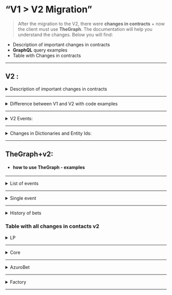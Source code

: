 # “V1 > V2 Migration”




> After the migration to the V2,
there were **changes in contracts** + now the client must use **TheGraph**.
The documentation will help you understand the changes.
Below you will find:
 - Description of important changes in contracts
 - **GraphQL** query examples
 - Table with Changes in contracts

_________________
## V2 :


<details><summary>Description of important changes in contracts</summary>
<p>
 
----------------
 
If in v1 we operated with events/conditions, then in v2, the "Game" entity appeared.

In v2, first of all we create a game, now the game contains information about time, league, country, team names, sport ID

  and now,
when the oracle receives information about the postponement of the game.
We no longer need to move many conditions inside separately, only needs to move one game.
conditions are now on the contract along with the games

 ```js
function createGame(
bytes32 ipfsHash, //detailed info about game stored in IPFS
uint64 startsAt //timestamp when the game starts
) external onlyOracle
```
 
```js
event NewGame(uint256 indexed gameId, bytes32 ipfsHash, uint64 startsAt)
```

 ```js
function shiftGame(uint256 gameId, uint64 startsAt) external onlyOracle
```
 
 > admin-oracle function for changing game’s startsAt
 
```js
event GameShifted(uint256 indexed gameId, uint64 newStart);
```


-----------------
 
In v2, we can create multiple sets of contracts, without deploying a new set to different locations each time.
Now we can create new contracts from the Factory contract and connect them.
An LP is created at the factory. Core and azuro bet connect to it

> Fabric contract creates set of contracts “pool”: LP, Core, configure it and links to AzuroBet. 

```js
function createPool(
    address token,
    uint64 daoFee,
    uint64 oracleFee,
    uint64 affiliateFee,
    string calldata coreType,
    address oracle
) external
```
> Deploy and tune new Azuro Pool emit event:

```js
event NewPool(address lp)
```



What for?

- We can set multiple LPs and one liquidity pool can have multiple core contracts.

Previously, bets could only be placed before the match. In v2, we plan to launch express bets immediately, life after the start of the game

Betting method changes
You still need to bet on the LP contract, if in v1 we pulled only the bet method "how much money do we need", "what outcome do we bet on", minCoefficient of the bet
All these parameters remain, but a new one appears. Now you need to pass the address of the core contract to the bet v2. To understand on what contract it is delivered.
Now on the Conditions the fields for obtaining a unique key are the address of the contract + the condition field.
 
 ```js
function bet(
    address core,
    uint128 amount,
    uint64 expiresAt,
    ICoreBase.BetData calldata data
) external
```
> Function to put bet, providing BetData
-------------
Third difference

Before
Conditions were created and they could have several oracles.
When we created them, we said "This oracle can create a Condition with some of its internal ID in order to know which one to resolve later"
But if on the contract it was the very first Condition created, then it received the id - 1. We always had two fields: ConditionId - 1,
  OracleConditionId - 10000, We stored a map on the contract and in order to get one from the other we made a map by the key oracle address + OracleConditionId,
  this is such and such an ordinary ConditionId
 
  This was so that several oracles could work with the same core and create different conditions.
  For example, so that they are responsible for different data providers and do not conflict on the same core.
 
  Now it is possible to deploy several cores within one LP. Or several LPs. we decided to abandon the multiple oracles. There may still be a few oracles, but
  It will be assumed that they always work with the same data set.
  That's why we left the map.
 
  Now:
  1. we create a game (with some kind of own id, which is in the data provider's database)


 ```js
function createGame(
bytes32 ipfsHash, //detailed info about game stored in IPFS
uint64 startsAt //timestamp when the game starts
) external onlyOracle
```
 
```js
event NewGame(uint256 indexed gameId, bytes32 ipfsHash, uint64 startsAt)
```

  2. In it, already on the core contract, we create a Condition with some kind of our own internal ID.

 
```js
function createCondition(
    uint256 gameId,
    uint256 conditionId,
    uint64[2] calldata odds,
    uint64[2] calldata outcomes,
    uint128 reinforcement,
    uint64 margin
) external override
```

> This function creates new conditions and provide contract with initial odds, allowed outcomes and  condition date. 

```js
event ConditionCreated(uint256 indexed gameId, uint256 indexed conditionId);
```
 
  Those. incremental IDs disappear, OracleGameID and OracleConditionID fields are sold, they are all called
GameID and ConditionID and they are all arbitrary, come from the provider's date


Method signature changes (see below)



</p>
</details>


________________________

<details><summary>Difference between V1 and V2 with code examples</summary>
<p>

#### V1:

--------------

- condition is created on Core **(oracleConditionId)

- bet is placed on LP **(by conditionId)

- Condition shifts, cancelizes, resolves to Core **(oracleConditionId)

- the bet is redeam on LP **(by betId)


#### V2

--------------
##### **The game is created on LP **(oracleGameId)**

<details><summary>examples: </summary>
<p>

 ```js
function createGame(
bytes32 ipfsHash, //detailed info about game stored in IPFS
uint64 startsAt //timestamp when the game starts
) external onlyOracle
```


```js
event NewGame(uint256 indexed gameId, bytes32 ipfsHash, uint64 startsAt)
```

 ```js
function createCondition(
    uint256 gameId,
    uint256 oracleConditionId,
    uint64[2] calldata odds,
    uint64[2] calldata outcomes,
    uint128 reinforcement,
    uint64 margin
) external override

```
>This function creates new conditions and provide contract with initial odds, allowed outcomes and  condition date. 

```js
event ConditionCreated(
    uint256 indexed gameId,
    uint256 indexed oracleConditionId,
    uint256 indexed conditionId
);
```

</p>
</details>

--------------
##### The game is shifted on LP **(by oracleGameId)**

<details><summary>examples: </summary>
<p>

 ```js
function shiftGame(uint256 gameId, uint64 startsAt) external onlyOracle
```
>admin-oracle function for changing game’s startsAt

```js
event GameShifted(uint256 indexed gameId, uint64 newStart);
```

</p>
</details>

--------------
##### Bet is placed on LP(core address + conditionId), proxy call - event **is emitted on Core**


<details><summary>examples:</summary>
<p>

 ```js
function bet(
    address core,
    uint128 amount,
    uint64 expiresAt,
    ICoreBase.BetData calldata data
) external
```
> function to put bet, providing BetData


 ```js
function betFor(
    address bettor,
    address core,
    uint128 amount,
    uint64 expiresAt,
    ICoreBase.BetData calldata data
) external
```
> function to put bet for bettor

 ```js
function **betNative**(
    address core,
    uint64 expiresAt,
    ICoreBase.BetData calldata data
) external payable
```
>function **to put bet in native tokens

```js
function **putBet**(function **putBet**(
    address bettor,
    uint128 amount,
    BetData calldata data
) external override onlyLp
```


</p>
</details>


--------------
##### Condition iscanceled and resolved on Core **(oracleConditionId)


<details><summary>examples:</summary>
<p>

 ```js
function **resolveCondition**(uint256 oracleConditionId, uint64 outcomeWin)
```

```js
event **ConditionResolved**(
    uint256 indexed conditionId,
    uint8 state,
    uint64 outcomeWin,
    int128 lpProfit
);
```

```js
function **cancelByMaintainer**(uint256 conditionId) external onlyMaintainer
```
> admin-maintainer function **for canceling exact conditionID


 ```js
function **stopCondition**(uint256 conditionId, bool flag) external onlyMaintainer
```
> admin-maintainer function **for stop protocol receiving bets for exact conditionId, flag = true - stop bets for conditionId

 ```js
function **cancelByOracle**(uint256 oracleConditionId) external onlyOracle
```
> oracle function **for canceling exact oracleConditionId
</p>
</details>


--------------

##### The bet is redeamed on LP indicating Core **(core address + bet id)


<details><summary>examples: </summary>
<p>

 ```js
LP.withdrawPayout(
        address core,
        uint256 tokenId,
        bool isNative
    )
```

```js
function withdrawPayout(address core, uint256 tokenId) external isCore(core)
```
>Function to withdraw bet's prize

```js
function withdrawPayoutNative(address core, uint256 tokenId) external isCore(core)
```
>Function to withdraw bet's prize in native tokens


</p>
</details>

</p>
</details>

------------------

<details><summary>V2 Events: </summary>
<p>

> Description of events issued by protocol contracts

### Fabric
#### Common events

```js
event NewPool(address lp);
```
> new pool added

#### Protocol settings changes events

```js
event CoreTypeUpdated(string coreType, address beaconCore);
```

### LP
#### Common events

```js
event BettorWin(address indexed bettor, uint256 tokenId, uint256 amount);
```

> BettorWin issued by withdrawPayout(), withdrawPayoutNative()

```js
event LiquidityAdded(
    address indexed account,
    uint48 indexed leaf,
    uint256 amount
);
```
> LiquidityAdded issued by addLiquidity(), addLiquidityNative()

```js
event LiquidityRemoved(
    address indexed account,
    uint48 indexed leaf,
    uint256 amount
);
```
> LiquidityRemoved issued by withdrawLiquidity(), withdrawLiquidityNative()

#### Protocol settings changes events
```js
event CoreUpdated(address indexed core, bool active);
event MaintainerUpdated(address indexed maintainer, bool active);
event OracleUpdated(address indexed oracle, bool active);
event AffiliateRewardChanged(uint64 newAffiliateFee);
event AffiliateRewarded(address indexed affiliate, uint256 amount);
event DaoRewardChanged(uint64 newDaoFee);
event MinDepoChanged(uint128 newMinDepo);
event OracleRewardChanged(uint64 newOracleFee);
event ReinforcementAbilityChanged(uint128 newReinforcementAbility);
event WithdrawTimeoutChanged(uint64 newWithdrawTimeout);
```


### Core
#### Bettor actions events

```js
event NewBet(
    address indexed bettor,
    address indexed affiliate,
    uint256 indexed conditionId,
    uint256 tokenId,
    uint64 outcomeId,
    uint128 amount,
    uint64 odds,
    uint128[2] funds
);
```
> NewBet issued by LP.bet(), LP.betNative(), LP.betFor()

#### Oracle actions events

```js
event ConditionCreated(
    uint256 indexed gameId,
    uint256 indexed oracleConditionId,
    uint256 indexed conditionId
);
```

> ConditionCreated issued by createCondition()

```js
event ConditionResolved(
    uint256 indexed conditionId,
    uint8 state,
    uint64 outcomeWin,
    int128 lpProfit
);
```
> ConditionResolved issued by resolveCondition(), cancelByOracle(), cancelByMaintainer()

```js
event ConditionStopped(uint256 indexed conditionId, bool flag);
```
> ConditionStopped issued by stopCondition()
</p>
</details>



------------------

<details><summary>Changes in Dictionaries and Entity Ids:</summary>
<p>
> The dictionaries have been updated. More details can be found at the link. Brief information in the table below
https://github.com/Azuro-protocol/dictionaries/tree/main/v2

| v1 | v2 |usage|
| ------ | ------ | -------|
|betTypeOdd|outcome||
|outcome|selection||
|param|points||
|sportType|sport||


> The entities Ids have been also updated. More details can be found at the link. Brief information in the table below https://github.com/Azuro-protocol/azuro-api-subgraph/blob/928c4867d775c56f012293dabc64ae8dc57f27fa/src/utils/schema.ts

| v1        | v2                                               |
| --------- | ------------------------------------------------ |
| game      | LP Address + \_ + gameId                         |
|           |                                                  |
| condition | Core Address + \_ + conditionId                  |
|           |                                                  |
| outcome   | Core Address + \_ + conditionId + \_ + outcomeId |
|           |                                                  |
| bet       | Core Address + \_ + betId                        |
|           |                                                  |
| freebet   | Freebet Address + \_ + freebetId                 |
|           |                                                  |
| LP NFT    | LP Address + \_ + NFT Id                         |
</p>
</details>

------------------

##  TheGraph+v2:
- #### how to use TheGraph - examples

------------------


<details><summary>List of events</summary>
<p>
request:

```
query Sports(
  $sportFilter: Sport_filter, $countryFilter: Country_filter, $leagueFilter: League_filter, $gameFilter: Game_filter, $conditionFilter: Condition_filter!,
  $gameOrderBy: Game_orderBy, $gameOrderDirection: OrderDirection
) {
  sports(where: $sportFilter) {
    id
    sportId
    slug
    name
    sporthub {
      id
    }
    countries(where: $countryFilter, orderBy: turnover, orderDirection: desc) {
      id
      slug
      name
      turnover
      leagues(where: $leagueFilter, orderBy: turnover, orderDirection: desc) {
        id
        name
        slug
        turnover
        games(where: $gameFilter, orderBy: $gameOrderBy, orderDirection: $gameOrderDirection) {
          ...Game
          conditions(where: $conditionFilter) {
            ...GameCondition
          }
        }
      }
    }
  }
}
```

fragment Game :

```
fragment Game on Game {
  id
  gameId
  oracleGameId
  slug
  title
  status
  sport {
    sportId
    slug
    sporthub {
      slug
    }
  }
  league {
    name
    slug
    country {
      name
      slug
    }
  }
  participants {
    image
    name
  }
  startsAt
  hasActiveConditions
  liquidityPool {
    address
  }
}
```

fragment GameCondition:

```
fragment GameCondition on Condition {
  id
  conditionId
  status
  outcomes {
    id
    outcomeId
  }
  core {
    address
    type
  }
}
```

sample parameters for requesting sports for top events:

```json
{
    "sportFilter": {
        "sporthub": "sports",
        "slug_in": [
            "football",
            "basketball",
            "tennis",
            "mma",
            "boxing"
        ]
    },
    "countryFilter": {
        "hasActiveLeagues": true
    },
    "leagueFilter": {
        "games_": {
            "startsAt_gt": "1671183624",
            "liquidityPool": "0xbd3e8643efcdddd033478f485eefcc68ad779af2"
        }
    },
    "gameFilter": {
        "startsAt_gt": "1671183624",
        "hasActiveConditions": true
    },
    "conditionFilter": {
        "core_": {
            "liquidityPool": "0xbd3e8643efcdddd033478f485eefcc68ad779af2"
        }
    },
    "gameOrderBy": "turnover",
    "gameOrderDirection": "desc"
}
```

if you need to query for a specific sport, then the __sportFilter__ has a specific __slug__ and the order is no longer by __turnover__ liquidity, but by __startsAt__ start time

```json
{
    "sportFilter": {
        "sporthub": "sports",
        "slug_in": [
            "football",
            "basketball",
            "tennis",
            "mma",
            "boxing"
        ],
        "slug": "football"
    },
    "countryFilter": {
        "hasActiveLeagues": true
    },
    "leagueFilter": {
        "games_": {
            "startsAt_gt": "1671183878",
            "liquidityPool": "0xbd3e8643efcdddd033478f485eefcc68ad779af2"
        }
    },
    "gameFilter": {
        "startsAt_gt": "1671183878",
        "hasActiveConditions": true
    },
    "conditionFilter": {
        "core_": {
            "liquidityPool": "0xbd3e8643efcdddd033478f485eefcc68ad779af2"
        }
    },
    "gameOrderBy": "startsAt",
    "gameOrderDirection": "asc"
}
```

if you need a specific league, then __country Filter__ add the country __slug__ and the league name in __leagueFilter.slug__

```json
{
    "sportFilter": {
        "sporthub": "sports",
        "slug_in": [
            "football",
            "basketball",
            "tennis",
            "mma",
            "boxing"
        ],
        "slug": "football"
    },
    "countryFilter": {
        "hasActiveLeagues": true,
        "slug": "england"
    },
    "leagueFilter": {
        "games_": {
            "startsAt_gt": "1671184050",
            "liquidityPool": "0xbd3e8643efcdddd033478f485eefcc68ad779af2"
        },
        "slug": "championship"
    },
    "gameFilter": {
        "startsAt_gt": "1671184050",
        "hasActiveConditions": true
    },
    "conditionFilter": {
        "core_": {
            "liquidityPool": "0xbd3e8643efcdddd033478f485eefcc68ad779af2"
        }
    },
    "gameOrderBy": "startsAt",
    "gameOrderDirection": "asc"
}
```

</p>
</details>

------------------

<details><summary>Single event</summary>
<p>

Request:
```
query Game($oracleGameId: BigInt) {
  games(where: {oracleGameId: $oracleGameId}) {
    ...Game
    conditions {
      ...GameCondition
    }
  }
}
```
fragment Game :

```
fragment Game on Game {
  id
  gameId
  oracleGameId
  slug
  title
  status
  sport {
    sportId
    slug
    sporthub {
      slug
    }
  }
  league {
    name
    slug
    country {
      name
      slug
    }
  }
  participants {
    image
    name
  }
  startsAt
  hasActiveConditions
  liquidityPool {
    address
  }
}
```

fragment GameCondition:

```
fragment GameCondition on Condition {
  id
  conditionId
  status
  outcomes {
    id
    outcomeId
  }
  core {
    address
    type
  }
}
```

parameters:

```json
{
    "oracleGameId": "1563997432"
}
```


</p>
</details>

------------------

<details><summary>History of bets</summary>

is formed from two requests to the graph, getting sports bets and toto

## Sports bets
<p>

Request:
```
query Bets($first: Int, $where: Bet_filter) {
  bets(first: $first, orderBy: createdBlockTimestamp, orderDirection: desc, where: $where) {
    ...CommonBet
  }
}
```

fragment CommonBet:
```
fragment CommonBet on Bet {
  id
  betId
  status
  amount
  odds
  outcome {
    id
    outcomeId
    condition {
      ...CommonBetCondition
    }
  }
  createdAt: createdBlockTimestamp
  potentialPayout
  isRedeemed
  freebet {
    contractAddress: freebetContractAddress
  }
  txHash: createdTxHash
  core {
    address
    liquidityPool {
      address
    }
  }
}
```

fragment CommonBetCondition 	:
```
fragment CommonBetCondition on Condition {
  id
  conditionId
  wonOutcome {
    outcomeId
  }
  game {
    ...Game
  }
}
```

fragment Game:
```
fragment Game on Game {
  id
  gameId
  oracleGameId
  slug
  title
  status
  sport {
    sportId
    slug
    sporthub {
      slug
    }
  }
  league {
    name
    slug
    country {
      name
      slug
    }
  }
  participants {
    image
    name
  }
  startsAt
  hasActiveConditions
  liquidityPool {
    address
  }
}
```

parameters:

```json
{
    "first": 500,
    "where": {
        "actor": "0x78a9d33b78d22cc64f9bc1cf3352ac094e50c0a9"
    }
}
```



## Toto

Request:

```
query Bets($first: Int, $where: Bet_filter) {
  bets(first: $first, orderBy: createdAt, where: $where) {
    ...TotoBet
  }
}
```

fragment TotoBet:

```
fragment TotoBet on Bet {
  betId: tokenId
  outcome {
    id
    name
    outcomeId
  }
  amount
  createdAt
  owner
  txHash
  isRedeemed
  game: condition {
    ...TotoBetCondition
  }
}
```
fragment TotoBetCondition:
```
fragment TotoBetCondition on Condition {
  gameId: conditionId
  categoryName
  categorySlug
  icon
  field1
  field2
  condition
  startDate: gameStartsAt
  betsEndsAt: bettingEndsAt
  expiresAt
  opponent1 {
    image
    name
  }
  opponent2 {
    image
    name
  }
  totalPoolOutcome1
  totalPoolOutcome2
  totalPool
  winOutcomeId
  isCanceled
}
```

Parameters:
```json
{
    "first": 500,
    "where": {
        "actor": "0x78a9d33b78d22cc64f9bc1cf3352ac094e50c0a9"
    }
}
```

</p>

</details>

### Table with all changes in contacts v2
<details><summary>LP</summary>
<p>

### functions
| V1                                                                                                                                                            | V2                                                                                                                                                     |
| ------------------------------------------------------------------------------------------------------------------------------------------------------------- | ------------------------------------------------------------------------------------------------------------------------------------------------------ |
| function **changeCore**(address newCore) external override onlyOwner                                                                                              |                                                                                                                                                        |
| function **changeOracleReward**(uint128 newOracleFee) external onlyOwner                                                                                          |                                                                                                                                                        |
| function **changeDaoReward**(uint128 newDaoFee) external onlyOwner                                                                                                |                                                                                                                                                        |
| function **changeAzuroBet**(address newAzuroBet) external onlyOwner                                                                                               |                                                                                                                                                        |
| function **changeMinDepo**(uint128 newMinDepo) external onlyOwner                                                                                                 | function **changeMinDepo**(uint128 newMinDepo) external onlyOwner                                                                                          |
| function **changeReinforcementAbility**(uint128 newReinforcementAbility) external onlyOwner                                                                       | function **changeReinforcementAbility**(uint64 newReinforcementAbility) external onlyOwner                                                                 |
| function **changeWithdrawTimeout**(uint64 newWithdrawTimeout) external onlyOwner                                                                                  | function **changeWithdrawTimeout**(uint64 newWithdrawTimeout) external onlyOwner                                                                           |
| function **changeClaimTimeout**(uint64 newClaimTimeout) external onlyOwner                                                                                        | function **changeClaimTimeout**(uint64 newClaimTimeout) external onlyOwner                                                                                 |
| function **addLiquidity**(uint128 amount) external                                                                                                                | function **addLiquidity**(uint128 amount) external                                                                                                         |
| function **addLiquidityNative**() external                                                                                                                        | function **addLiquidityNative**() external                                                                                                                 |
| function **withdrawLiquidity**(uint48 depNum, uint40 percent) external                                                                                            | function **withdrawLiquidity**( uint48 depNum, uint40 percent, bool isNative ) external                                                                    |
| function **withdrawLiquidityNative**(uint48 depNum, uint40 percent)                                                                                               |                                                                                                                                                        |
| function **viewPayout**(uint256 tokenId) external view override returns (bool, uint128)                                                                           | function **viewPayout**(address core, uint256 tokenId) external view isCore**(core) returns (uint128 payout)                                                 |
| function **withdrawPayout**(uint256 tokenId) external                                                                                                             | function **withdrawPayout**( address core, uint256 tokenId, bool isNative ) external override isCore**(core)                                                 |
| function **withdrawPayoutNative**(uint256 tokenId) external                                                                                                       |                                                                                                                                                        |
| function **claimDaoReward**() external                                                                                                                            |                                                                                                                                                        |
| function **betFor**( address bettor, uint256 conditionId, uint128 amount, uint64 outcomeId, uint64 deadline, uint64 minOdds ) external override returns (uint256) | function **betFor**( address bettor, address core, uint128 amount, uint64 expiresAt, ICoreBase.BetData calldata data ) external override returns (uint256) |
| function **bet**( uint256 conditionId, uint128 amount, uint64 outcomeId, uint64 deadline, uint64 minOdds ) external override returns (uint256)                    | function **bet**( address core, uint128 amount, uint64 expiresAt, ICoreBase.BetData calldata data ) external override returns (uint256)                    |
| function **bet**( address core, uint128 amount, uint64 expiresAt, ICoreBase.BetData calldata data ) external override returns (uint256)                           | function **bet**( address core, uint128 amount, uint64 expiresAt, ICoreBase.BetData calldata data ) external override returns (uint256)                    |
| function **getReserve**() external view override returns (uint128 reserve)                                                                                        | function **getReserve**() public view override returns (uint128 reserve)                                                                                   |
| function **getPossibilityOfReinforcement**(uint128 reinforcementAmount) external view override returns (bool status)                                              |
| function **getLeaf**() external view override returns (uint48 leaf)                                                                                               | function **getLeaf**() external view override returns (uint48 leaf)                                                                                        |
|                                                                                                                                                               | function **changeFee**(FeeType feeType, uint64 newFee) external onlyOwner                                                                                  |
|                                                                                                                                                               | function **changeFee**(FeeType feeType, uint64 newFee) external onlyOwner                                                                                  |
|                                                                                                                                                               | function **updateRole**( address actor, uint8 role, bool active ) external onlyOwner                                                                       |
|                                                                                                                                                               | function **cancelGame**(uint256 oracleGameId) external onlyRole**(0)                                                                                         |
|                                                                                                                                                               | function **createGame**( uint256 oracleGameId, bytes32 ipfsHash, uint64 startsAt ) external onlyRole**(0)                                                    |
|                                                                                                                                                               | function **shiftGame**(uint256 oracleGameId, uint64 startsAt) external onlyRole**(0)                                                                         |
|                                                                                                                                                               | function **claimReward**() external                                                                                                                        |
|                                                                                                                                                               | function **getGameInfo**(uint256 gameId) external view override returns (uint64, bool)                                                                     |
|                                                                                                                                                               | function **isGameCanceled**(uint256 gameId) external view override returns (bool)                                                                          |
|                                                                                                                                                               | function **updateCore**(address core, bool active) external onlyOwner isCore**(core)                                                                         |
|                                                                                                                                                               | function **updateCore**(address core, bool active) external onlyOwner isCore**(core)                                                                         |
### events

| V1                                                                                                                                                                      | V2                                                                                                       |
| ----------------------------------------------------------------------------------------------------------------------------------------------------------------------- | -------------------------------------------------------------------------------------------------------- |
| event **NewBet**( address indexed owner, uint256 indexed betId, uint256 indexed conditionId, uint64 outcomeId, uint128 amount, uint256 odds, uint128 fund1, uint128 fund2); |
| event **BetterWin**(address indexed better, uint256 tokenId, uint256 amount);                                                                                               | event **BettorWin**( address indexed core, address indexed bettor, uint256 tokenId, uint256 amount);         |
| event **LiquidityAdded**(address indexed account, uint256 amount, uint48 leaf);                                                                                             | event **LiquidityAdded**( address indexed account, uint48 indexed leaf, uint256 amount);                     |
| event **LiquidityAdded**( address indexed account, uint48 indexed leaf, uint256 amount);                                                                                    | event **LiquidityRemoved**( address indexed account, uint48 indexed leaf, uint256 amount);                   |
| event **LiquidityRequested**( address indexed requestWallet, uint256 requestedValueLp);                                                                                     |
| event **OracleRewardChanged**(uint128 newOracleFee);                                                                                                                        |                                                                                                          |
| event **DaoRewardChanged**(uint128 newDaoFee);                                                                                                                              |                                                                                                          |
| event **AzuroBetChanged**(address newAzuroBet);                                                                                                                             |                                                                                                          |
| event **PeriodChanged**(uint64 newPeriod);                                                                                                                                  | event **MinDepoChanged**(uint128 newMinDepo);                                                                |
| event **MinDepoChanged**(uint128 newMinDepo);                                                                                                                               |                                                                                                          |
| event **WithdrawTimeoutChanged**(uint64 newWithdrawTimeout);                                                                                                                | event **WithdrawTimeoutChanged**(uint64 newWithdrawTimeout);                                                 |
| event **ClaimTimeoutChanged**(uint64 newClaimTimeout);                                                                                                                      | event **ClaimTimeoutChanged**(uint64 newClaimTimeout);                                                       |
| event **ReinforcementAbilityChanged**(uint128 newReinforcementAbility);                                                                                                     | event **ReinforcementAbilityChanged**(uint128 newReinforcementAbility);                                      |
| event **coreChanged**(address newCore);                                                                                                                                     |                                                                                                          |
|                                                                                                                                                                         | event **CoreUpdated**(address indexed core, bool active);                                                    |
|                                                                                                                                                                         | event **RoleUpdated**(address indexed actor, uint8 role, bool active);                                       |
|                                                                                                                                                                         | event **AffiliateRewarded**(address indexed affiliate, uint256 amount);                                      |
|                                                                                                                                                                         | event **FeeChanged**(FeeType feeType, uint64 fee);                                                           |
|                                                                                                                                                                         | event **GameCanceled**(uint256 indexed gameId);                                                              |
|                                                                                                                                                                         | event **GameShifted**(uint256 indexed gameId, uint64 newStart);                                              |
|                                                                                                                                                                         | event **NewGame**( uint256 indexed oracleGameId, uint256 indexed gameId, bytes32 ipfsHash, uint64 startsAt); |


</p>
</details>

_________________

<details><summary>Core</summary>
<p>

### functions
| V1                                                                                                                                                                                       | V2                                                                                                                                                                             |
| ---------------------------------------------------------------------------------------------------------------------------------------------------------------------------------------- | ------------------------------------------------------------------------------------------------------------------------------------------------------------------------------ |
| function **createCondition**( uint256 oracleCondId, uint128 scopeId, uint64\[2\] memory odds, uint64\[2\] memory outcomes, uint64 timestamp, bytes32 ipfsHash ) external override onlyOracle | function **createCondition**( uint256 gameId, uint256 oracleConditionId, uint64\[2\] calldata odds, uint64\[2\] calldata outcomes, uint128 reinforcement, uint64 margin ) external |
| function **createCondition**( uint256 oracleCondId, uint128 scopeId, uint64\[2\] memory odds, uint64\[2\] memory outcomes, uint64 timestamp, bytes32 ipfsHash ) external override onlyOracle | function **resolveCondition**(uint256 oracleConditionId, uint64 outcomeWin) external                                                                                               |
| function **setLp**(address lp) external override onlyOwner                                                                                                                                   |                                                                                                                                                                                |
| function **setOracle**(address oracle) external onlyOwner                                                                                                                                    |                                                                                                                                                                                |
| function **renounceOracle**(address oracle) external onlyOwner                                                                                                                               |                                                                                                                                                                                |
| function **addMaintainer**(address maintainer, bool active) external onlyOwner                                                                                                               |                                                                                                                                                                                |
| function **cancelByOracle**(uint256 oracleCondId) external onlyOracle                                                                                                                        | function **cancelByOracle**(uint256 oracleConditionId) external onlyOracle                                                                                                         |
| function **cancelByMaintainer**(uint256 conditionId) external onlyMaintainer                                                                                                                 | function **cancelByMaintainer**(uint256 conditionId) external onlyMaintainer                                                                                                       |
| function **shift**(uint256 oracleCondId, uint64 newTimestamp) external onlyOracle                                                                                                            |
| function **claimOracleReward**() external onlyOracle                                                                                                                                         |                                                                                                                                                                                |
| function **changeMaxBanksRatio**(uint64 newRatio) external onlyMaintainer                                                                                                                    |                                                                                                                                                                                |
| function **updateReinforcements**(uint128\[\] memory data) external onlyMaintainer                                                                                                           |
| function **changeDefaultReinforcement**(uint128 reinforcement) external onlyMaintainer                                                                                                       |
| function **updateMargins**(uint128\[\] memory data) external onlyMaintainer                                                                                                                  |                                                                                                                                                                                |
| function **changeDefaultMargin**(uint128 margin) external onlyMaintainer                                                                                                                     |                                                                                                                                                                                |
| function **stopAllConditions**(bool flag) external onlyMaintainer                                                                                                                            |                                                                                                                                                                                |
| function **stopCondition**(uint256 conditionId, bool flag) external onlyMaintainer                                                                                                           | function **stopCondition**(uint256 conditionId, bool flag) external onlyMaintainer                                                                                                 |
| function **getCondition**(uint256 conditionId) external view returns (Condition memory)                                                                                                      | function **getCondition**(uint256 conditionId) external view returns (Condition memory)                                                                                            |
| function **getConditionFunds**(uint256 conditionId) external view returns (uint128\[2\] memory fundBank)                                                                                     |
| function **getConditionReinforcement**(uint256 conditionId) external view returns (uint128 reinforcement)                                                                                    |
| function **getBetInfo**(uint256 betId) external view override returns ( uint128 amount, uint64 odds, uint64 createdAt)                                                                       |
| function **isOracle**(address oracle) external view override returns (bool)                                                                                                                  |
| function **getReinforcement**(uint64 outcomeId) public view returns (uint128)                                                                                                                |
| function **getReinforcement**(uint64 outcomeId) public view returns (uint128)                                                                                                                |
|                                                                                                                                                                                          |                                                                                                                                                                                |
|                                                                                                                                                                                          |                                                                                                                                                                                |
| function **viewPayout**(uint256 tokenId) public view override returns (bool success, uint128 amount)                                                                                         | function **viewPayout**(address account, uint256 tokenId) public view virtual returns (bool, uint128)                                                                              |
| function **calculateOdds**( uint256 conditionId, uint128 amount, uint64 outcome ) public view returns (uint64 odds)                                                                          | function **calcOdds**( uint256 conditionId, uint128 amount, uint64 outcome ) external view override returns (uint64 odds)                                                          |
| function **calcOdds**( uint256 conditionId, uint128 amount, uint64 outcome ) external view override returns (uint64 odds)                                                                    |
|                                                                                                                                                                                          | function **calcOdds**( uint256 conditionId, uint128 amount, uint64 outcome ) external view override returns (uint64 odds)                                                          |
|                                                                                                                                                                                          | function **getTokenInfo**(uint256 tokenId) external view returns (Condition memory, uint256)                                                                                       |
|                                                                                                                                                                                          | function **getTokenInfo**(uint256 tokenId) external view returns (Condition memory, uint256)                                                                                       |
### events

| V1                                                                                                         | V2                                                                                                               |
| ---------------------------------------------------------------------------------------------------------- | ---------------------------------------------------------------------------------------------------------------- |
| event ConditionCreated( uint256 indexed oracleConditionId, uint256 indexed conditionId, uint64 timestamp); | event ConditionCreated( uint256 indexed gameId, uint256 indexed oracleConditionId, uint256 indexed conditionId); |
| event ConditionCreated( uint256 indexed oracleConditionId, uint256 indexed conditionId, uint64 timestamp); | event ConditionResolved( uint256 indexed conditionId, uint8 state, uint64 outcomeWin, int128 lpProfit);          |
| event LpChanged(address indexed newLp);                                                                    |                                                                                                                  |
| event MaxBanksRatioChanged(uint64 newRatio);                                                               |                                                                                                                  |
| event MaintainerUpdated(address indexed maintainer, bool active);                                          |                                                                                                                  |
| event OracleAdded(address indexed newOracle);                                                              |                                                                                                                  |
| event OracleRenounced(address indexed oracle);                                                             |                                                                                                                  |
| event AllConditionsStopped(bool flag);                                                                     |                                                                                                                  |
| event ConditionStopped(uint256 indexed conditionId, bool flag);                                            | event ConditionStopped(uint256 indexed conditionId, bool flag);                                                  |
| event ConditionCreated( uint256 indexed oracleConditionId, uint256 indexed conditionId, uint64 timestamp); |
|                                                                                                            | event OddsChanged(uint256 indexed conditionId, uint64\[2\] newOdds);                                             |
|                                                                                                            | event OddsChanged(uint256 indexed conditionId, uint64\[2\] newOdds);                                             |




</p>
</details>

______________________________________

<details><summary>AzuroBet</summary>
<p>
### functions 
| V1 (ERC721)                                                                                            | V2 (ERC1155)                                                                                                                     |
| ------------------------------------------------------------------------------------------------------ | -------------------------------------------------------------------------------------------------------------------------------- |
| function burn(uint256 tokenId) external                                                                | function tokensOfOwner(address owner\_) external view returns (uint256\[\] memory ids)                                           |
| function burn(uint256 tokenId) external                                                                |                                                                                                                                  |
| function mint(address account, address core) external                                                  |                                                                                                                                  |
| function setBaseURI(string calldata uri) external                                                      | function setURI(string memory newUri) external                                                                                   |
| function setLp(address lp) external                                                                    |                                                                                                                                  |
| function getCoreByToken(uint256 tokenId) external view override returns (address core)                 |
|                                                                                                        | function setURI(string memory newUri) external                                                                                   |
|                                                                                                        | function setURI(string memory newUri) external                                                                                   |
|                                                                                                        | function setURI(string memory newUri) external                                                                                   |
|                                                                                                        | function balanceOfBatch(address\[\] memory accounts, uint256\[\] memory ids) external view override returns (uint256\[\] memory) |
|                                                                                                        | function balancePayoutOf(address account, uint256 id) external view override returns (uint256)                                   |
| function tokenOfOwnerByIndex(address owner, uint256 index) public view override returns (uint256)      | function balancePayoutOf(address account, uint256 id) external view override returns (uint256)                                   |
|                                                                                                        | function tokenOfOwnerByIndex(address owner, uint256 index) public view override returns (uint256)                                |
|                                                                                                        | function balanceOf(address account, uint256 id) public view override returns (uint256)                                           |
|                                                                                                        | function isApprovedForAll(address account, address operator) public view override returns (bool)                                 |
| function ownerOf(uint256 tokenId) public view override(ERC721Upgradeable, IAzuroBet) returns (address) |

### events

| V1                           | V2 |
| ---------------------------- | -- |
| event LpChanged(address lp); |    |

</p>
</details>

__________________________________________________________

<details><summary>Factory</summary>
<p>
### function
| V1 | V2                                                                                                                                          |
| -- | ------------------------------------------------------------------------------------------------------------------------------------------- |
|    | function updateCoreType(string calldata coreType, address beaconCore) external onlyOwner                                                    |
|    | function createPool(address token, uint64 daoFee, uint64 oracleFee, uint64 affiliateFee, string calldata coreType, address oracle) external |
|    | function plugCore(address lpAddress, string calldata coreType) external                                                                     |

### events

| V1 | V2                                                         |
| -- | ---------------------------------------------------------- |
|    | event CoreTypeUpdated(string coreType, address beaconCore) |
|    | event NewCore(address lp, address core, string coreType);  |
|    | event NewPool(address lp, address core, string coreType);  |

</p>
</details>

_______________________________
